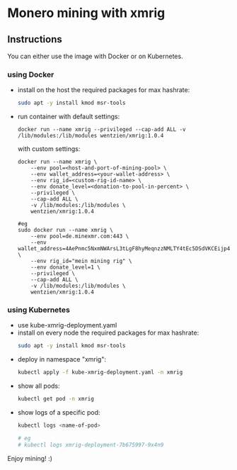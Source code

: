 # Monero mining with xmrig

## Instructions
You can either use the image with Docker or on Kubernetes.

### using Docker
* install on the host the required packages for max hashrate:
    ```bash
    sudo apt -y install kmod msr-tools
    ```
* run container
    with default settings:
    ```docker
    docker run --name xmrig --privileged --cap-add ALL -v /lib/modules:/lib/modules wentzien/xmrig:1.0.4
    ```
    with custom settings:
    ```docker
    docker run --name xmrig \
        --env pool=<host-and-port-of-mining-pool> \
        --env wallet_address=<your-wallet-address> \
        --env rig_id=<custom-rig-id-name> \
        --env donate_level=<donation-to-pool-in-percent> \
        --privileged \
        --cap-add ALL \
        -v /lib/modules:/lib/modules \
        wentzien/xmrig:1.0.4

    #eg
    sudo docker run --name xmrig \
        --env pool=de.minexmr.com:443 \
        --env wallet_address=4AePnmc5NxmNWArsL3tLgF8hyMeqnzzNMLTY4tEc5DSdVKCEijp4m7sckeUFU5ACChgVhoFHHasi2DFDFGp1METwNPDMbDs \
        --env rig_id="mein mining rig" \
        --env donate_level=1 \
        --privileged \
        --cap-add ALL \
        -v /lib/modules:/lib/modules \
        wentzien/xmrig:1.0.4
    ```


### using Kubernetes
* use kube-xmrig-deployment.yaml
* install on every node the required packages for max hashrate:
    ```bash
    sudo apt -y install kmod msr-tools
    ```
* deploy in namespace "xmrig":
    ```bash
    kubectl apply -f kube-xmrig-deployment.yaml -n xmrig
    ```
* show all pods:
    ```bash
    kubectl get pod -n xmrig
    ```
* show logs of a specific pod:
    ```bash
    kubectl logs <name-of-pod>

    # eg
    # kubectl logs xmrig-deployment-7b675997-9x4n9
    ```

Enjoy mining! :)
